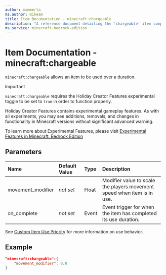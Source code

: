 ```yaml
---
author: mammerla
ms.author: mikeam
title: Item Documentation - minecraft:chargeable
description: "A reference document detailing the 'chargeable' item component"
ms.service: minecraft-bedrock-edition
---
```


# Item Documentation - minecraft:chargeable

`minecraft:chargeable` allows an item to be used over a duration.

>[!IMPORTANT]
> `minecraft:chargeable` requires the Holiday Creator Features experimental toggle to be set to `true` in order to function properly.
>
>Holiday Creator Features contains experimental gameplay features. As with all experiments, you may see additions, removals, and changes in functionality in Minecraft versions without significant advanced warning.
>
>To learn more about Experimental Features, please visit [Experimental Features in Minecraft: Bedrock Edition](../../../../../Documents/ExperimentalFeaturesToggle.md)

## Parameters

|Name |Default Value  |Type  |Description  |
|:----------|:----------|:----------|:----------|
|movement_modifier|*not set* |Float | Modifier value to scale the players movement speed when item is in use.|
|on_complete  |*not set*  | Event| Event trigger for when the item has completed its use duration.|

See [Custom Item Use Priority](../ItemUsePriority.md) for more information on use behavior.

## Example

```json
"minecraft:chargeable":{
    "movement_modifier": 0.0
}
```
